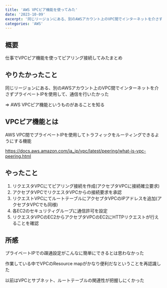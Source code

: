 ```yaml
---
title: 'AWS VPCピア機能を使ってみた'
date: '2023-10-09'
excerpt: '同じリージョンにある、別のAWSアカウント上のVPC間でインターネットを介さずプライベートIPを使用して通信できる'
categories: 'AWS'
---
```


## 概要

仕事でVPCピア機能を使ってピアリング接続してみたまとめ

## やりたかったこと

同じリージョンにある、別のAWSアカウント上のVPC間でインターネットを介さずプライベートIPを使用して、通信を行いたかった

=> AWS VPCピア機能というものがあることを知る

## VPCピア機能とは

AWS VPC間でプライベートIPを使用してトラフィックをルーティングできるようにする機能

https://docs.aws.amazon.com/ja_jp/vpc/latest/peering/what-is-vpc-peering.html

## やったこと

1. リクエスタVPCにてピアリング接続を作成(アクセプタVPCに接続確立要求)
2. アクセプタVPCでリクエスタVPCからの接続要求を承認
3. リクエストVPCにてルートテーブルにアクセプタVPCのIPアドレスを追加(アクセプタVPCでも同様)
4. 各EC2のセキュリティグループに通信許可を設定
5. リクエスタVPCのEC2からアクセプタVPCのEC2にHTTPリクエストが行えることを確認

## 所感
プライベートIPでの疎通設定がこんなに簡単にできるとは思わなかった

作業している中でVPCのResource mapがかなり便利だなということを再認識した

以前はVPCとサブネット、ルートテーブルの関連性が把握しにくかった
